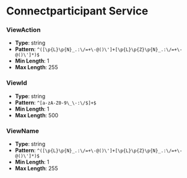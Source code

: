 # Connectparticipant Service

### ViewAction
- **Type**: string
- **Pattern**: `^([\p{L}\p{N}_.:\/=+\-@()\']+[\p{L}\p{Z}\p{N}_.:\/=+\-@()\']*)$`
- **Min Length**: 1
- **Max Length**: 255

### ViewId
- **Type**: string
- **Pattern**: `^[a-zA-Z0-9\_\-:\/$]+$`
- **Min Length**: 1
- **Max Length**: 500

### ViewName
- **Type**: string
- **Pattern**: `^([\p{L}\p{N}_.:\/=+\-@()\']+[\p{L}\p{Z}\p{N}_.:\/=+\-@()\']*)$`
- **Min Length**: 1
- **Max Length**: 255

